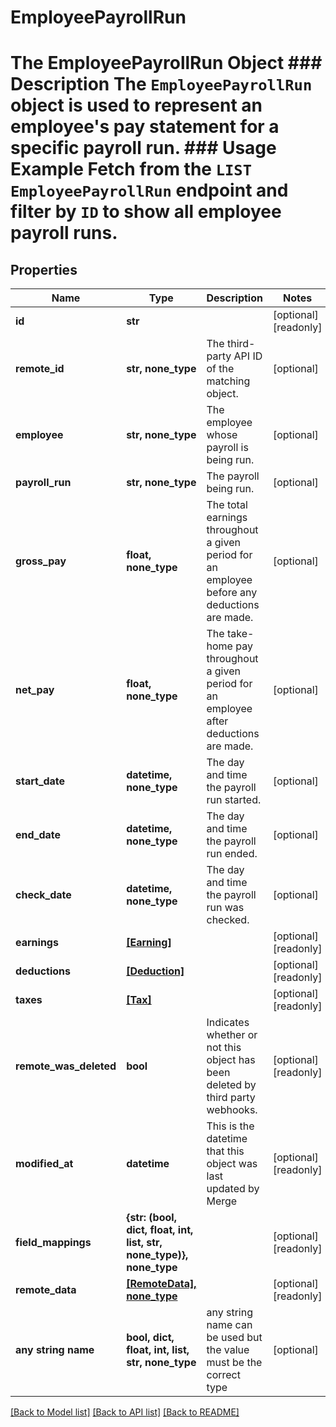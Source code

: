 # EmployeePayrollRun

# The EmployeePayrollRun Object ### Description The `EmployeePayrollRun` object is used to represent an employee's pay statement for a specific payroll run. ### Usage Example Fetch from the `LIST EmployeePayrollRun` endpoint and filter by `ID` to show all employee payroll runs.

## Properties

| Name                   | Type                                                                 | Description                                                                                  | Notes                 |
| ---------------------- | -------------------------------------------------------------------- | -------------------------------------------------------------------------------------------- | --------------------- |
| **id**                 | **str**                                                              |                                                                                              | [optional] [readonly] |
| **remote_id**          | **str, none_type**                                                   | The third-party API ID of the matching object.                                               | [optional]            |
| **employee**           | **str, none_type**                                                   | The employee whose payroll is being run.                                                     | [optional]            |
| **payroll_run**        | **str, none_type**                                                   | The payroll being run.                                                                       | [optional]            |
| **gross_pay**          | **float, none_type**                                                 | The total earnings throughout a given period for an employee before any deductions are made. | [optional]            |
| **net_pay**            | **float, none_type**                                                 | The take-home pay throughout a given period for an employee after deductions are made.       | [optional]            |
| **start_date**         | **datetime, none_type**                                              | The day and time the payroll run started.                                                    | [optional]            |
| **end_date**           | **datetime, none_type**                                              | The day and time the payroll run ended.                                                      | [optional]            |
| **check_date**         | **datetime, none_type**                                              | The day and time the payroll run was checked.                                                | [optional]            |
| **earnings**           | [**[Earning]**](Earning.md)                                          |                                                                                              | [optional] [readonly] |
| **deductions**         | [**[Deduction]**](Deduction.md)                                      |                                                                                              | [optional] [readonly] |
| **taxes**              | [**[Tax]**](Tax.md)                                                  |                                                                                              | [optional] [readonly] |
| **remote_was_deleted** | **bool**                                                             | Indicates whether or not this object has been deleted by third party webhooks.               | [optional] [readonly] |
| **modified_at**        | **datetime**                                                         | This is the datetime that this object was last updated by Merge                              | [optional] [readonly] |
| **field_mappings**     | **{str: (bool, dict, float, int, list, str, none_type)}, none_type** |                                                                                              | [optional] [readonly] |
| **remote_data**        | [**[RemoteData], none_type**](RemoteData.md)                         |                                                                                              | [optional] [readonly] |
| **any string name**    | **bool, dict, float, int, list, str, none_type**                     | any string name can be used but the value must be the correct type                           | [optional]            |

[[Back to Model list]](../README.md#documentation-for-models) [[Back to API list]](../README.md#documentation-for-api-endpoints) [[Back to README]](../README.md)
